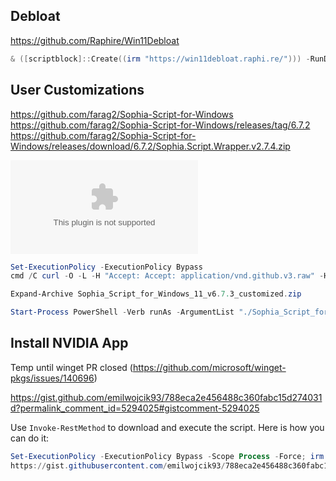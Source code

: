 
## Debloat
https://github.com/Raphire/Win11Debloat

``` powershell
& ([scriptblock]::Create((irm "https://win11debloat.raphi.re/"))) -RunDefaults -Silent
```

## User Customizations

https://github.com/farag2/Sophia-Script-for-Windows
https://github.com/farag2/Sophia-Script-for-Windows/releases/tag/6.7.2
https://github.com/farag2/Sophia-Script-for-Windows/releases/download/6.7.2/Sophia.Script.Wrapper.v2.7.4.zip

![Sophia Script for Windows 11 Customized](files/Sophia_Script_for_Windows_11_v6.7.2_customized.zip)

``` powershell
Set-ExecutionPolicy -ExecutionPolicy Bypass
cmd /C curl -O -L -H "Accept: Accept: application/vnd.github.v3.raw" -H "Authorization: Bearer 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" https://api.github.com/repos/jhomen368/home-docs/contents/windows/files/Sophia_Script_for_Windows_11_v6.7.3_customized.zip

Expand-Archive Sophia_Script_for_Windows_11_v6.7.3_customized.zip

Start-Process PowerShell -Verb runAs -ArgumentList "./Sophia_Script_for_Windows_11_v6.7.3_customized/Sophia.ps1"
```

## Install NVIDIA App
Temp until winget PR closed (https://github.com/microsoft/winget-pkgs/issues/140696)

https://gist.github.com/emilwojcik93/788eca2e456488c360fabc15d274031d?permalink_comment_id=5294025#gistcomment-5294025

Use `Invoke-RestMethod` to download and execute the script. Here is how you can do it:

```powershell
Set-ExecutionPolicy -ExecutionPolicy Bypass -Scope Process -Force; irm 
https://gist.githubusercontent.com/emilwojcik93/788eca2e456488c360fabc15d274031d/raw/Install-NvidiaApp.ps1 | iex
```